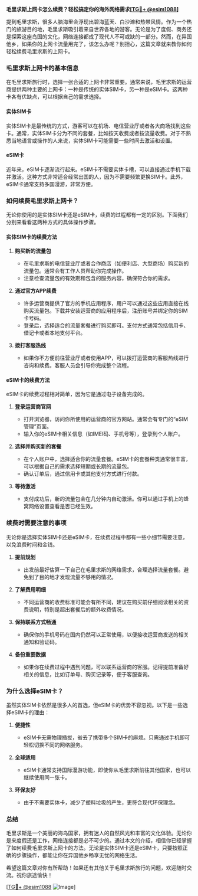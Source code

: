 **毛里求斯上网卡怎么续费？轻松搞定你的海外网络需求[[TG💪+ @esim1088](https://t.me/s/esim1088)]**

提到毛里求斯，很多人脑海里会浮现出碧海蓝天、白沙滩和热带风情。作为一个热门的旅游目的地，毛里求斯吸引着来自世界各地的游客。无论是为了度假、商务还是探索这座岛国的文化，网络连接都成了现代人不可或缺的一部分。然而，在异国他乡，如果你的上网卡流量用完了，该怎么办呢？别担心，这篇文章就来教你如何轻松续费毛里求斯的上网卡。

### 毛里求斯上网卡的基本信息

在毛里求斯旅行时，选择一张合适的上网卡非常重要。通常来说，毛里求斯的运营商提供两种主要的上网卡：一种是传统的实体SIM卡，另一种是eSIM卡。这两种卡各有优缺点，可以根据自己的需求选择。

#### 实体SIM卡
实体SIM卡是最传统的方式，游客可以在机场、电信营业厅或者各大商场找到这些卡。通常，实体SIM卡分为不同的套餐，比如按天收费或者按流量收费。对于不熟悉当地语言或操作的人来说，实体SIM卡可能需要一些时间去激活和设置。

#### eSIM卡
近年来，eSIM卡逐渐流行起来。eSIM卡不需要实体卡槽，可以直接通过手机下载并激活。这种方式非常适合经常出国的人，因为不需要频繁更换SIM卡。此外，eSIM卡通常支持多国漫游，非常方便。

### 如何续费毛里求斯上网卡？

无论你使用的是实体SIM卡还是eSIM卡，续费的过程都有一定的区别。下面我们分别来看看这两种方式的具体操作步骤。

#### 实体SIM卡的续费方法
1. **购买新的流量包**
   - 在毛里求斯的电信营业厅或者合作商店（如便利店、大型商场）购买新的流量包。通常会有工作人员帮助你完成操作。
   - 注意检查流量包的有效期和包含的服务内容，确保符合你的需求。

2. **通过官方APP续费**
   - 许多运营商提供了官方的手机应用程序，用户可以通过这些应用直接在线购买流量包。下载并安装运营商的应用程序后，注册账号并绑定你的SIM卡号码。
   - 登录后，选择适合的流量套餐进行购买即可。支付方式通常包括信用卡、借记卡或者本地支付平台。

3. **拨打客服热线**
   - 如果你不方便前往营业厅或者使用APP，可以拨打运营商的客服热线进行咨询和续费。客服人员会引导你完成整个流程。

#### eSIM卡的续费方法
eSIM卡的续费过程相对简单，因为它是通过电子设备完成的。

1. **登录运营商官网**
   - 打开浏览器，访问你所使用的运营商的官方网站。通常会有专门的“eSIM管理”页面。
   - 输入你的eSIM卡相关信息（如IMEI码、手机号等），登录到个人账户。

2. **选择并购买新的套餐**
   - 在个人账户中，选择适合你的流量套餐。eSIM卡的套餐种类通常很丰富，可以根据自己的需求选择短期或长期的流量包。
   - 确认订单后，通过信用卡或其他支付方式进行付款。

3. **等待激活**
   - 支付成功后，新的流量包会在几分钟内自动激活。你可以通过手机上的蜂窝网络设置查看是否已经生效。

### 续费时需要注意的事项

无论你是选择实体SIM卡还是eSIM卡，在续费过程中都有一些小细节需要注意，以免浪费时间和金钱。

1. **提前规划**
   - 出发前最好估算一下自己在毛里求斯的网络需求，合理选择流量套餐。避免到了目的地才发现流量不够用的情况。

2. **了解费用明细**
   - 不同运营商的收费标准可能会有所不同，建议在购买前仔细阅读相关的资费说明，特别是超出套餐后的额外收费情况。

3. **保持联系方式畅通**
   - 确保你的手机号码在国内仍然可以正常使用，以便接收运营商发送的相关通知和验证码。

4. **备份重要数据**
   - 如果你在续费过程中遇到问题，可以联系运营商的客服。记得提前准备好相关的信息，比如订单号、购买记录等，便于客服查询。

### 为什么选择eSIM卡？

虽然实体SIM卡依然是很多人的首选，但eSIM卡的优势不容忽视。以下是一些选择eSIM卡的理由：

1. **便捷性**
   - eSIM卡无需物理插拔，省去了携带多个SIM卡的麻烦。只需通过手机即可轻松切换不同的网络服务。

2. **全球适用**
   - eSIM卡通常支持国际漫游功能，即使你从毛里求斯前往其他国家，也可以继续使用同一张卡。

3. **环保友好**
   - 由于不需要实体卡，减少了塑料垃圾的产生，更符合现代环保理念。

### 总结

毛里求斯是一个美丽的海岛国家，拥有迷人的自然风光和丰富的文化体验。无论你是来度假还是工作，网络连接都是必不可少的。通过本文的介绍，相信你已经掌握了如何续费毛里求斯上网卡的方法。无论是实体SIM卡还是eSIM卡，只要按照正确的步骤操作，都能让你在异国他乡畅享无忧的网络生活。

希望这篇文章对你有所帮助！如果还有其他关于毛里求斯旅行的问题，欢迎随时交流。祝你旅途愉快！

[[TG💪+ @esim1088](https://t.me/s/esim1088) ![Image](https://i.postimg.cc/4NQfJmqS/Snipaste-2025-05-13-00-14-12.png)]